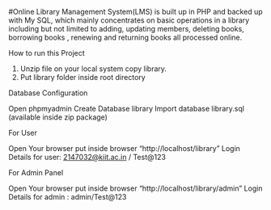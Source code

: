 #Online Library Management System(LMS) is built up in PHP and backed
up with My SQL, which mainly concentrates on basic operations in a
library including but not limited to adding, updating members, deleting
books, borrowing books , renewing and returning books all processed
online.

How to run this Project

1. Unzip file on your local system copy library.
2. Put library folder inside root directory

Database Configuration

Open phpmyadmin
Create Database library
Import database library.sql (available inside zip package)

For User

Open Your browser put inside browser “http://localhost/library”
Login Details for user: 2147032@kiit.ac.in / Test@123

For Admin Panel

Open Your browser put inside browser “http://localhost/library/admin”
Login Details for admin : admin/Test@123
